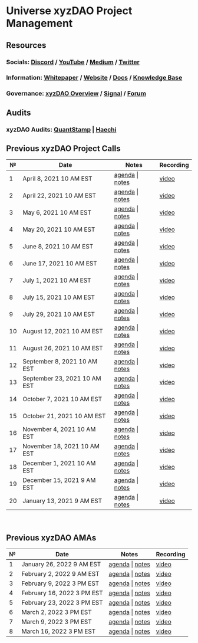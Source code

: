 # **Universe xyzDAO Project Management**

## **Resources**
### Socials: [Discord](https://discord.gg/nfu) / [YouTube](https://www.youtube.com/channel/UCWt00md9T2b4iTsHWp_Fapw) / [Medium](https://medium.com/universe-xyz) / [Twitter](https://twitter.com/universe_xyz)
 
### Information: [Whitepaper](https://github.com/UniverseXYZ/UniverseXYZ-Whitepaper) / [Website](https://universe.xyz/) / [Docs](https://docs.universe.xyz/) / [Knowledge Base](https://universe.freshdesk.com/support/solutions)

### Governance: [xyzDAO Overview](https://dao.universe.xyz/governance/overview) / [Signal](https://signal.universe.xyz/#/) / [Forum](https://forum.universe.xyz/)

## **Audits**
### xyzDAO Audits: [QuantStamp](https://github.com/UniverseXYZ/xyzDAO-PM/blob/master/audits/Quantstamp-DAO.pdf) | [Haechi](https://github.com/UniverseXYZ/xyzDAO-PM/blob/master/audits/HAECHI-DAO.pdf)

## Previous xyzDAO Project Calls

 №  | Date                             | Notes          | Recording            |
--- | -------------------------------- | -------------- | -------------------- |
 1  | April 8, 2021 10 AM EST       | [agenda](https://github.com/UniverseXYZ/xyzDAO-PM/issues/1) \| [notes](https://github.com/UniverseXYZ/xyzDAO-PM/blob/master/Universe%20xyzDAO%20Project%20Calls/call_1.md)     | [video](https://youtu.be/3K4-cWBGl7Y) |
 2  | April 22, 2021 10 AM EST      | [agenda](https://github.com/UniverseXYZ/xyzDAO-PM/issues/2) \| [notes](https://github.com/UniverseXYZ/xyzDAO-PM/blob/master/Universe%20xyzDAO%20Project%20Calls/call_02.md)    | [video](https://youtu.be/JAZOA0ibCVA) |
 3  | May 6, 2021 10 AM EST         | [agenda](https://github.com/UniverseXYZ/xyzDAO-PM/issues/4) \| [notes](https://github.com/UniverseXYZ/xyzDAO-PM/blob/master/Universe%20xyzDAO%20Project%20Calls/call_03.md)    | [video](https://youtu.be/pYz3H-tWTOE) |
 4  | May 20, 2021 10 AM EST        | [agenda](https://github.com/UniverseXYZ/xyzDAO-PM/issues/7) \| [notes](https://github.com/UniverseXYZ/xyzDAO-PM/blob/master/Universe%20xyzDAO%20Project%20Calls/call_04.md)    | [video](https://youtu.be/_0YsbpMqF4E) |
 5  | June 8, 2021 10 AM EST        | [agenda](https://github.com/UniverseXYZ/xyzDAO-PM/issues/11) \| [notes](https://github.com/UniverseXYZ/xyzDAO-PM/blob/master/Universe%20xyzDAO%20Project%20Calls/call_05.md)    | [video](https://youtu.be/glRSBWgwQ34) |
 6  | June 17, 2021 10 AM EST       | [agenda](https://github.com/UniverseXYZ/xyzDAO-PM/issues/13) \| [notes](https://github.com/UniverseXYZ/xyzDAO-PM/blob/master/Universe%20xyzDAO%20Project%20Calls/call_06.md)    | [video](https://youtu.be/IZG1eB5zevw) |
 7  | July 1, 2021 10 AM EST        | [agenda](https://github.com/UniverseXYZ/xyzDAO-PM/issues/14) \| [notes](https://github.com/UniverseXYZ/xyzDAO-PM/blob/master/Universe%20xyzDAO%20Project%20Calls/call_07.md)    | [video](https://youtu.be/VVBaY-zbCec) |
 8  | July 15, 2021 10 AM EST       | [agenda](https://github.com/UniverseXYZ/xyzDAO-PM/issues/18) \| [notes](https://github.com/UniverseXYZ/xyzDAO-PM/blob/master/Universe%20xyzDAO%20Project%20Calls/call_08.md)    | [video](https://youtu.be/6NlsAzwf40M) |
 9  | July 29, 2021 10 AM EST       | [agenda](https://github.com/UniverseXYZ/xyzDAO-PM/issues/20) \| [notes](https://github.com/UniverseXYZ/xyzDAO-PM/blob/master/Universe%20xyzDAO%20Project%20Calls/call_09.md)    | [video](https://youtu.be/e-WTjMysyHY) |
 10 | August 12, 2021 10 AM EST    | [agenda](https://github.com/UniverseXYZ/xyzDAO-PM/issues/23) \| [notes](https://github.com/UniverseXYZ/xyzDAO-PM/blob/master/Universe%20xyzDAO%20Project%20Calls/call_10.md)     | [video](https://youtu.be/H4Fjo08ReJM) |
 11 | August 26, 2021 10 AM EST    | [agenda](https://github.com/UniverseXYZ/xyzDAO-PM/issues/24) \| [notes](https://github.com/UniverseXYZ/xyzDAO-PM/blob/master/Universe%20xyzDAO%20Project%20Calls/call_11.md)     | [video](https://youtu.be/497EfHx4o7k) |
 12 | September 8, 2021 10 AM EST  | [agenda](https://github.com/UniverseXYZ/xyzDAO-PM/issues/25) \| [notes](https://github.com/UniverseXYZ/xyzDAO-PM/blob/master/Universe%20xyzDAO%20Project%20Calls/call_12.md)     | [video](https://youtu.be/N9XX4RF8N64) |
 13 | September 23, 2021 10 AM EST | [agenda](https://github.com/UniverseXYZ/xyzDAO-PM/issues/30) \| [notes](https://github.com/UniverseXYZ/xyzDAO-PM/blob/master/Universe%20xyzDAO%20Project%20Calls/call_13.md)     | [video](https://youtu.be/U1S6s3Lvdt8) |
 14 | October 7, 2021 10 AM EST    | [agenda](https://github.com/UniverseXYZ/xyzDAO-PM/issues/31) \| [notes](https://github.com/UniverseXYZ/xyzDAO-PM/blob/master/Universe%20xyzDAO%20Project%20Calls/call_14.md)     | [video](https://youtu.be/otSaW_UN1MA) |
 15 | October 21, 2021 10 AM EST   | [agenda](https://github.com/UniverseXYZ/xyzDAO-PM/issues/32) \| [notes](https://github.com/UniverseXYZ/xyzDAO-PM/blob/master/Universe%20xyzDAO%20Project%20Calls/call_15.md)     | [video](https://youtu.be/BKVvObpaOV8) |
 16 | November 4, 2021 10 AM EST   | [agenda](https://github.com/UniverseXYZ/xyzDAO-PM/issues/33) \| [notes](https://github.com/UniverseXYZ/xyzDAO-PM/blob/master/Universe%20xyzDAO%20Project%20Calls/call_16.md)     | [video](https://youtu.be/8Hweakx2EEU) |
 17 | November 18, 2021 10 AM EST  | [agenda](https://github.com/UniverseXYZ/xyzDAO-PM/issues/34) \| [notes](https://github.com/UniverseXYZ/xyzDAO-PM/blob/master/Universe%20xyzDAO%20Project%20Calls/call_17.md)     | [video](https://youtu.be/VCk0fhQz8mw) |
 18 | December 1, 2021 10 AM EST   | [agenda](https://github.com/UniverseXYZ/xyzDAO-PM/issues/35) \| [notes](https://github.com/UniverseXYZ/xyzDAO-PM/blob/master/Universe%20xyzDAO%20Project%20Calls/call_18.md)     | [video](https://youtu.be/z8NQYiieuvQ) |
 19 | December 15, 2021 9 AM EST   | [agenda](https://github.com/UniverseXYZ/xyzDAO-PM/issues/36) \| [notes](https://github.com/UniverseXYZ/xyzDAO-PM/blob/master/Universe%20xyzDAO%20Project%20Calls/call_19.md)     | [video](https://youtu.be/m5CmlWfKdkw) |
 20 | January 13, 2021 9 AM EST    | [agenda](https://github.com/UniverseXYZ/xyzDAO-PM/issues/37) \| [notes](https://github.com/UniverseXYZ/xyzDAO-PM/blob/master/Universe%20xyzDAO%20Project%20Calls/call_20.md)     | [video](https://youtu.be/yCuMugf6bFo) |

<br>

## Previous xyzDAO AMAs

 №  | Date                             | Notes          | Recording            |
--- | -------------------------------- | -------------- | -------------------- |
 1 | January 26, 2022 9 AM EST    | [agenda](https://github.com/UniverseXYZ/xyzDAO-PM/issues/38) \| [notes]()     | [video](https://youtu.be/JVhbjAvQxnM) |
 2 | February 2, 2022 9 AM EST    | [agenda](https://github.com/UniverseXYZ/xyzDAO-PM/issues/39) \| [notes]()     | [video](https://youtu.be/AujNpydtEX8) |
 3 | February 9, 2022 3 PM EST    | [agenda](https://github.com/UniverseXYZ/xyzDAO-PM/issues/40) \| [notes]()     | [video](https://youtu.be/GtuncSFIZEM) |
 4 | February 16, 2022 3 PM EST   | [agenda](https://github.com/UniverseXYZ/xyzDAO-PM/issues/41) \| [notes]()     | [video](https://youtu.be/XGCrJ8x_wYI) |
 5 | February 23, 2022 3 PM EST   | [agenda](https://github.com/UniverseXYZ/xyzDAO-PM/issues/42) \| [notes]()     | [video](https://youtu.be/hJde3E-fuB4) |
 6 | March 2, 2022 3 PM EST       | [agenda](https://github.com/UniverseXYZ/xyzDAO-PM/issues/43) \| [notes]()     | [video](https://youtu.be/MlmaMbrq2do) |
 7 | March 9, 2022 3 PM EST       | [agenda](https://github.com/UniverseXYZ/xyzDAO-PM/issues/44) \| [notes]()     | [video](https://www.youtube.com/watch?v=1q0eM9tKe_o&t=14s) |
 8 | March 16, 2022 3 PM EST       | [agenda](https://github.com/UniverseXYZ/xyzDAO-PM/issues/45) \| [notes]()     | [video](https://www.youtube.com/watch?v=WeVpd3zVAnY&t=39s) |
